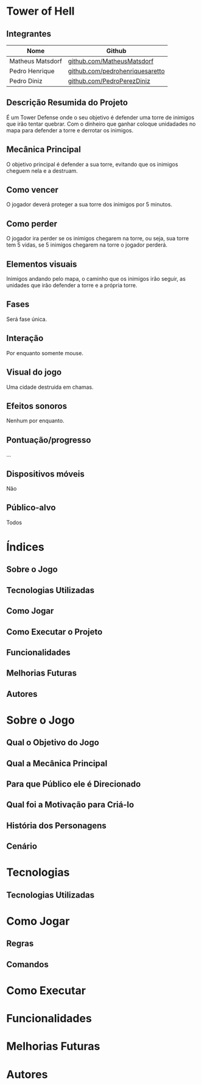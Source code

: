 # Tower of Hell

## Integrantes
| Nome              | Github                                                                     |
|-------------------|----------------------------------------------------------------------------|
| Matheus Matsdorf  | [github.com/MatheusMatsdorf](https://github.com/MatheusMatsdorf)           |
| Pedro Henrique    | [github.com/pedrohenriquesaretto](https://github.com/pedrohenriquesaretto) |
| Pedro Diniz       | [github.com/PedroPerezDiniz](https://github.com/PedroPerezDiniz)           |

## Descrição Resumida do Projeto
É um Tower Defense onde o seu objetivo é defender uma torre de inimigos que irão tentar quebrar. Com o dinheiro que ganhar coloque unidadades no mapa para defender a torre e derrotar os inimigos.

## Mecânica Principal
O objetivo principal é defender a sua torre, evitando que os inimigos cheguem nela e a destruam.

## Como vencer
O jogador deverá proteger a sua torre dos inimigos por 5 minutos.

## Como perder
O jogador ira perder se os inimigos chegarem na torre, ou seja, sua torre tem 5 vidas, se 5 inimigos chegarem na torre o jogador perderá.

## Elementos visuais
Inimigos andando pelo mapa, o caminho que os inimigos irão seguir, as unidades que irão defender a torre e a própria torre.

## Fases
Será fase única.

## Interação
Por enquanto somente mouse.

## Visual do jogo
Uma cidade destruida em chamas.

## Efeitos sonoros
Nenhum por enquanto.

## Pontuação/progresso
...

## Dispositivos móveis
Não

## Público-alvo
Todos

# Índices

## Sobre o Jogo


## Tecnologias Utilizadas


## Como Jogar


## Como Executar o Projeto


## Funcionalidades


## Melhorias Futuras


## Autores


# Sobre o Jogo

## Qual o Objetivo do Jogo


## Qual a Mecânica Principal


## Para que Público ele é Direcionado


## Qual foi a Motivação para Criá-lo


## História dos Personagens


## Cenário


# Tecnologias

## Tecnologias Utilizadas


# Como Jogar

## Regras


## Comandos


# Como Executar


# Funcionalidades


# Melhorias Futuras


# Autores










